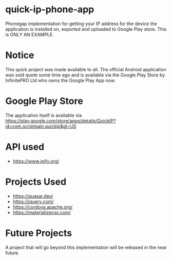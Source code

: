 # quick-ip-phone-app
Phonegap implementation for getting your IP address for the device the application is installed on, exported and uploaded to Google Play store.  This is ONLY AN EXAMPLE.

# Notice
This quick project was made available to all.  The official Android application was sold quote some time ago and is available via the Google Play Store by InfinitePRO Ltd who owns the Google Play App now.

# Google Play Store
The application itself is available via https://play.google.com/store/apps/details/QuickIP?id=com.scriptgain.quickip&gl=US

# API used
- https://www.ipify.org/

# Projects Used
- https://quasar.dev/
- https://jquery.com/
- https://cordova.apache.org/
- https://materializecss.com/

# Future Projects
A project that will go beyond this implementation will be released in the near future.
